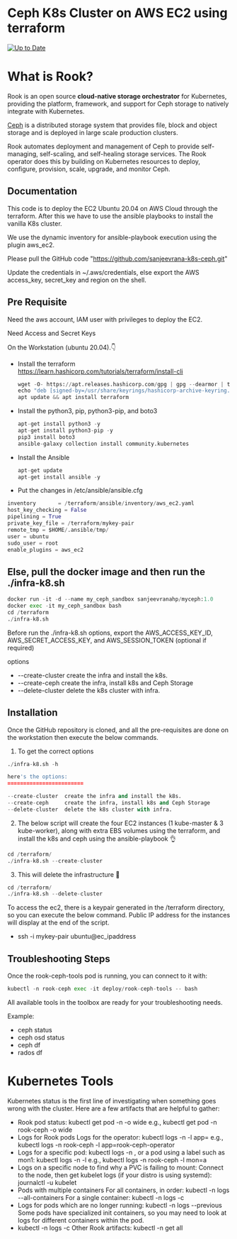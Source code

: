 
# Ceph K8s Cluster on AWS EC2 using terraform
[![Up to Date](https://github.com/ikatyang/emoji-cheat-sheet/workflows/Up%20to%20Date/badge.svg)](https://github.com/ikatyang/emoji-cheat-sheet/actions?query=workflow%3A%22Up+to+Date%22)

# What is Rook?

Rook is an open source **cloud-native storage orchestrator** for Kubernetes, providing the platform, framework, and support for Ceph storage to natively integrate with Kubernetes.

[Ceph](https://ceph.com/) is a distributed storage system that provides file, block and object storage and is deployed in large scale production clusters.

Rook automates deployment and management of Ceph to provide self-managing, self-scaling, and self-healing storage services.
The Rook operator does this by building on Kubernetes resources to deploy, configure, provision, scale, upgrade, and monitor Ceph.

## Documentation

This code is to deploy the EC2 Ubuntu 20.04 on AWS Cloud through the terraform. After this we have to use the ansible playbooks to install the vanilla K8s cluster. 

We use the dynamic inventory for ansible-playbook execution using the plugin aws_ec2.

Please pull the GitHub code "https://github.com/sanjeevrana-k8s-ceph.git"

Update the credentials in ~/.aws/credentials, else export the AWS access_key, secret_key and region on the shell.


##  Pre Requisite

Need the aws account, IAM user with privileges to deploy the EC2.

Need Access and Secret Keys

On the Workstation (ubuntu 20.04).:point_down:

- Install the terraform
   https://learn.hashicorp.com/tutorials/terraform/install-cli
  ```python
  wget -O- https://apt.releases.hashicorp.com/gpg | gpg --dearmor | tee /usr/share/keyrings/hashicorp-archive-keyring.gpg
  echo "deb [signed-by=/usr/share/keyrings/hashicorp-archive-keyring.gpg] https://apt.releases.hashicorp.com $(lsb_release -cs) main" | tee /etc/apt/sources.list.d/hashicorp.list
  apt update && apt install terraform
  ```

- Install the python3, pip, python3-pip, and boto3
  ```python
  apt-get install python3 -y
  apt-get install python3-pip -y
  pip3 install boto3
  ansible-galaxy collection install community.kubernetes
  ```

- Install the Ansible
  ```python
  apt-get update
  apt-get install ansible -y
  ```
- Put the changes in /etc/ansible/ansible.cfg
```python
inventory       = /terraform/ansible/inventory/aws_ec2.yaml
host_key_checking = False
pipelining = True
private_key_file = /terraform/mykey-pair
remote_tmp = $HOME/.ansible/tmp/
user = ubuntu
sudo_user = root
enable_plugins = aws_ec2
```

## Else, pull the docker image and then run the ./infra-k8.sh
```python
docker run -it -d --name my_ceph_sandbox sanjeevranahp/myceph:1.0
docker exec -it my_ceph_sandbox bash
cd /terraform
./infra-k8.sh 
```
Before run the ./infra-k8.sh options, export the AWS_ACCESS_KEY_ID, AWS_SECRET_ACCESS_KEY, and AWS_SESSION_TOKEN (optional if required)

options

- --create-cluster  create the infra and install the k8s.
- --create-ceph     create the infra, install k8s and Ceph Storage
- --delete-cluster  delete the k8s cluster with infra.


## Installation

Once the GitHub repository is cloned, and all the pre-requisites are done on the workstation then execute the below commands.

1. To get the correct options
```python
./infra-k8.sh -h

here's the options:
========================

--create-cluster  create the infra and install the k8s.
--create-ceph     create the infra, install k8s and Ceph Storage
--delete-cluster  delete the k8s cluster with infra.
```


2. The below script will create the four EC2 instances (1 kube-master & 3 kube-worker), along with extra EBS volumes using the terraform, and install the k8s and ceph using the ansible-playbook :ok_hand:
```python
cd /terraform/
./infra-k8.sh --create-cluster
```


3. This will delete the infrastructure :cowboy_hat_face:

```python
cd /terraform/
./infra-k8.sh --delete-cluster
```

To access the ec2, there is a keypair generated in the /terraform directory, so you can execute the below command. Public IP address for the instances will display at the end of the script.

- ssh -i mykey-pair ubuntu@ec_ipaddress

## Troubleshooting Steps
Once the rook-ceph-tools pod is running, you can connect to it with:
```python
kubectl -n rook-ceph exec -it deploy/rook-ceph-tools -- bash
```
All available tools in the toolbox are ready for your troubleshooting needs.

Example:
- ceph status
- ceph osd status
- ceph df
- rados df

# Kubernetes Tools
Kubernetes status is the first line of investigating when something goes wrong with the cluster. Here are a few artifacts that are helpful to gather:

- Rook pod status:
  kubectl get pod -n <cluster-namespace> -o wide
  e.g., kubectl get pod -n rook-ceph -o wide
- Logs for Rook pods
  Logs for the operator: kubectl logs -n <cluster-namespace> -l app=<storage-backend-operator>
  e.g., kubectl logs -n rook-ceph -l app=rook-ceph-operator
- Logs for a specific pod: kubectl logs -n <cluster-namespace> <pod-name>, or a pod using a label such as mon1: kubectl logs -n <cluster-   namespace> -l <label-matcher>
  e.g., kubectl logs -n rook-ceph -l mon=a
- Logs on a specific node to find why a PVC is failing to mount:
  Connect to the node, then get kubelet logs (if your distro is using systemd): journalctl -u kubelet
- Pods with multiple containers
  For all containers, in order: kubectl -n <cluster-namespace> logs <pod-name> --all-containers
  For a single container: kubectl -n <cluster-namespace> logs <pod-name> -c <container-name>
- Logs for pods which are no longer running: kubectl -n <cluster-namespace> logs --previous <pod-name>
  Some pods have specialized init containers, so you may need to look at logs for different containers within the pod.
- kubectl -n <namespace> logs <pod-name> -c <container-name>
  Other Rook artifacts: kubectl -n <cluster-namespace> get all
